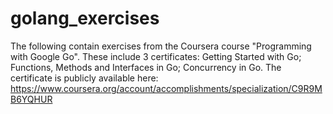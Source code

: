 # golang_exercises
The following contain exercises from the Coursera course "Programming with Google Go". These include 3 certificates: Getting Started with Go; Functions, Methods and Interfaces in Go; Concurrency in Go. The certificate is publicly available here: https://www.coursera.org/account/accomplishments/specialization/C9R9MB6YQHUR
